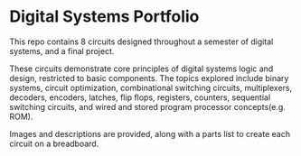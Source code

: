 # Digital Systems Portfolio
This repo contains 8 circuits designed throughout a semester of digital systems, and a final project.

These circuits demonstrate core principles of digital systems logic and design, restricted to basic components. The topics explored include binary systems, circuit optimization, combinational switching circuits, multiplexers, decoders, encoders, latches, flip flops, registers, counters, sequential switching circuits, and wired and stored program processor concepts(e.g. ROM).

Images and descriptions are provided, along with a parts list to create each circuit on a breadboard.
